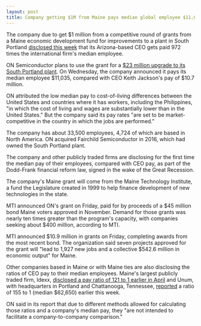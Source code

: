 ```yaml
---
layout: post
title: Company getting $1M from Maine pays median global employee $11,035
---
```


The company due to get $1 million from a competitive round of grants from a Maine economic development fund for improvements to a plant in South Portland [disclosed this week](https://www.sec.gov/Archives/edgar/data/1097864/000119312518114330/d516899ddef14a.htm#toc516899_41) that its Arizona-based CEO gets paid 972 times the international firm's median employee. 

ON Semiconductor plans to use the grant for a [$23 million upgrade to its South Portland plant](https://www.pressherald.com/2018/04/13/on-semiconductor-planning-23-million-upgrade/). On Wednesday, the company announced it pays its median employee $11,035, compared with CEO Keith Jackson's pay of $10.7 million. 

ON attributed the low median pay to cost-of-living differences between the United States and countries where it has workers, including the Philippines, "in which the cost of living and wages are substantially lower than in the United States." But the company said its pay rates "are set to be market-competitive in the country in which the jobs are performed."

The company has about 33,500 employees, 4,724 of which are based in North America. ON acquired Fairchild Semiconductor in 2016, which had owned the South Portland plant. 

The company and other publicly traded firms are disclosing for the first time the median pay of their employees, compared with CEO pay, as part of the Dodd-Frank financial reform law, signed in the wake of the Great Recession. 

The company's Maine grant will come from the Maine Technology Institute, a fund the Legislature created in 1999 to help finance development of new technologies in the state. 

MTI announced ON's grant on Friday, paid for by proceeds of a $45 million bond Maine voters approved in November. Demand for those grants was nearly ten times greater than the program's capacity, with companies seeking about $400 million, according to MTI.

MTI announced $10.9 million in grants on Friday, completing awards from the most recent bond. The organization said seven projects approved for the grant will "lead to 1,927 new jobs and a collective $542.6 million in economic output" for Maine. 

Other companies based in Maine or with Maine ties are also disclosing the ratios of CEO pay to their median employees. Maine's largest publicly traded firm, Idexx, [disclosed a pay ratio of 121 to 1 earlier in April](http://darrenfishell.website/maine-companies-start-to-disclose-how-much-more-ceos-get-paid/) and Unum, with headquarters in Portland and Chattanooga, Tennessee, [reported](https://www.sec.gov/Archives/edgar/data/5513/000000551318000042/def14a2018proxy.htm#s33CF27A4F1295B50BC0E67B69F12D0B2) a ratio of 155 to 1 (median $62,650) earlier this week.

ON said in its report that due to different methods allowed for calculating those ratios and a company's median pay, they "are not intended to facilitate a company-to-company comparison."